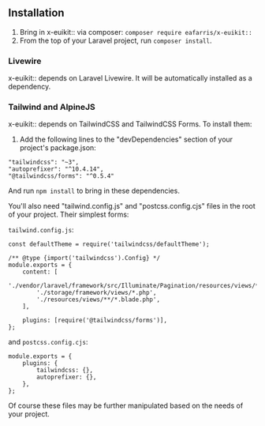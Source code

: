 ## Installation

1. Bring in x-euikit:: via composer: `composer require eafarris/x-euikit::`
2. From the top of your Laravel project, run `composer install`.

### Livewire

x-euikit:: depends on Laravel Livewire. It will be automatically installed as a dependency.

### Tailwind and AlpineJS

x-euikit:: depends on TailwindCSS and TailwindCSS Forms. To install them:

1. Add the following lines to the "devDependencies" section of your project's package.json:

```
"tailwindcss": "~3",
"autoprefixer": "^10.4.14",
"@tailwindcss/forms": "^0.5.4"
```

And run `npm install` to bring in these dependencies.

You'll also need "tailwind.config.js" and "postcss.config.cjs" files in the root of your project. Their simplest forms:

`tailwind.config.js`:

```
const defaultTheme = require('tailwindcss/defaultTheme');

/** @type {import('tailwindcss').Config} */
module.exports = {
    content: [
        './vendor/laravel/framework/src/Illuminate/Pagination/resources/views/*.blade.php',
        './storage/framework/views/*.php',
        './resources/views/**/*.blade.php',
    ],

    plugins: [require('@tailwindcss/forms')],
};
```

and `postcss.config.cjs`:

```
module.exports = {
    plugins: {
        tailwindcss: {},
        autoprefixer: {},
    },
};
```

Of course these files may be further manipulated based on the needs of your project.
